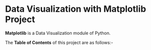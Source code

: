 # Data Visualization with Matplotlib Project


**Matplotlib** is a Data Visualization module of Python.


The **Table of Contents** of this project are as follows:-



